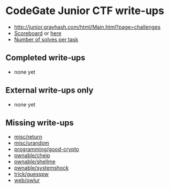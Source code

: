 # CodeGate Junior CTF write-ups

* <http://junior.grayhash.com/html/Main.html?page=challenges>
* [Scoreboard](http://junior.grayhash.com/html/Main.html?page=rank) or [here](TODOLOCAL)
* [Number of solves per task](solves.txt)

## Completed write-ups

* none yet

## External write-ups only

* none yet

## Missing write-ups

* [misc/return](misc/return)
* [misc/urandom](misc/urandom)
* [programming/good-crypto](https://github.com/ctfs/write-ups-2015/tree/master/codegate-ctf-2015/programming/good-crypto)
* [pwnable/cheip](pwnable/cheip)
* [pwnable/shellme](pwnable/shellme)
* [pwnable/systemshock](https://github.com/ctfs/write-ups-2015/tree/master/codegate-ctf-2015/pwnable/systemshock)
* [trick/guesspw](https://github.com/ctfs/write-ups-2015/tree/master/codegate-ctf-2015/trick/guesspw)
* [web/owlur](https://github.com/ctfs/write-ups-2015/tree/master/codegate-ctf-2015/web/owlur)